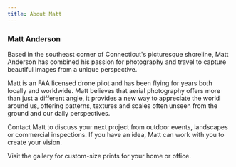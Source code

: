 ```yaml
---
title: About Matt
---
```


### Matt Anderson

Based in the southeast corner of Connecticut's picturesque shoreline, Matt Anderson has combined his passion for photography and travel to capture beautiful images from a unique perspective. 

Matt is an FAA licensed drone pilot and has been flying for years both locally and worldwide. 
Matt believes that aerial photography offers more than just a different angle, it provides a new way to appreciate the world around us, offering patterns, textures and scales often unseen from the ground and our daily perspectives. 

Contact Matt to discuss your next project from outdoor events, landscapes or commercial inspections. If you have an idea, Matt can work with you to create your vision.

Visit the gallery for custom-size prints for your home or office.
